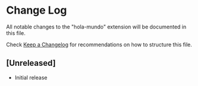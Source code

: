 # Change Log

All notable changes to the "hola-mundo" extension will be documented in this file.

Check [Keep a Changelog](http://keepachangelog.com/) for recommendations on how to structure this file.

## [Unreleased]

- Initial release